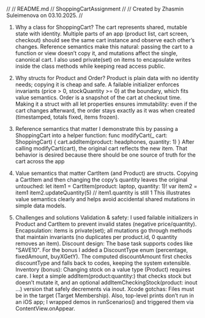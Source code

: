 //
//  README.md
//  ShoppingCartAssignment
//
//  Created by Zhasmin Suleimenova on 03.10.2025.
//

1. Why a class for ShoppingCart?
The cart represents shared, mutable state with identity. Multiple parts of an app (product list, cart screen, checkout) should see the same cart instance and observe each other’s changes. Reference semantics make this natural: passing the cart to a function or view doesn’t copy it, and mutations affect the single, canonical cart. I also used private(set) on items to encapsulate writes inside the class methods while keeping read access public.

2. Why structs for Product and Order?
Product is plain data with no identity needs; copying it is cheap and safe. A failable initializer enforces invariants (price > 0, stockQuantity >= 0) at the boundary, which fits value semantics.
Order is a snapshot of the cart at checkout time. Making it a struct with all let properties ensures immutability: even if the cart changes afterward, the order stays exactly as it was when created (timestamped, totals fixed, items frozen).

3. Reference semantics that matter
I demonstrate this by passing a ShoppingCart into a helper function:
func modifyCart(_ cart: ShoppingCart) { 
    cart.addItem(product: headphones, quantity: 1) }
After calling modifyCart(cart), the original cart reflects the new item. That behavior is desired because there should be one source of truth for the cart across the app

4. Value semantics that matter
CartItem (and Product) are structs. Copying a CartItem and then changing the copy’s quantity leaves the original untouched:
let item1 = CartItem(product: laptop, quantity: 1)!
var item2 = item1
item2.updateQuantity(5)
// item1.quantity is still 1
This illustrates value semantics clearly and helps avoid accidental shared mutations in simple data models.

5. Challenges and solutions
Validation & safety: I used failable initializers in Product and CartItem to prevent invalid states (negative price/quantity).
Encapsulation: items is private(set); all mutations go through methods that maintain invariants (no duplicates per product.id, 0 quantity removes an item).
Discount design: The base task supports codes like "SAVE10". For the bonus I added a DiscountType enum (percentage, fixedAmount, buyXGetY). The computed discountAmount first checks discountType and falls back to codes, keeping the system extensible.
Inventory (bonus): Changing stock on a value type (Product) requires care. I kept a simple addItem(product:quantity:) that checks stock but doesn’t mutate it, and an optional addItemCheckingStock(product: inout ...) version that safely decrements via inout.
Xcode gotchas: Files must be in the target (Target Membership). Also, top-level prints don’t run in an iOS app; I wrapped demos in runScenarios() and triggered them via ContentView.onAppear.
